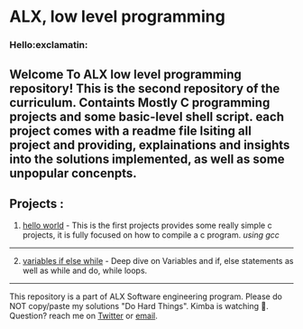 # ALX, low level programming
### Hello:exclamatin:

Welcome To ALX low level programming repository! This is the second repository of the curriculum. Containts Mostly C programming projects
and some basic-level shell script. each project comes with a readme file lsiting all project and providing, explainations and insights into
the solutions implemented, as well as some unpopular concenpts.
---
## Projects :
1. [hello world]( "0x00") - This is the first projects provides some really simple c projects, it is fully focused on how to compile a c
program. *using gcc*
---
2. [variables if else while]( "0x01") - Deep dive on Variables and if, else statements as well as while and do, while loops.
___
This repository is a part of ALX Software engineering program. Please do NOT copy/paste my solutions "Do Hard Things".
Kimba is watching :lion:.
Question? reach me on [Twitter]( "twitter") or [email](salekbenelhabchi@gmail.com "email").
